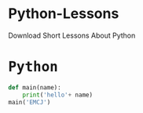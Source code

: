 # Python-Lessons
Download Short Lessons About Python 

<h1><kbd>Python</kbd></h1> 

```python
def main(name):
    print('hello'+ name)
main('EMCJ')

```
